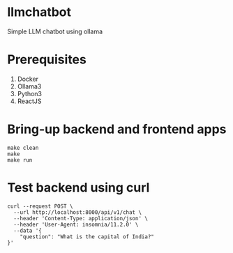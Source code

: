 # llmchatbot
Simple LLM chatbot using ollama

# Prerequisites
1. Docker
2. Ollama3
3. Python3
4. ReactJS

# Bring-up backend and frontend apps
```
make clean
make
make run
```

# Test backend using curl
```
curl --request POST \
  --url http://localhost:8000/api/v1/chat \
  --header 'Content-Type: application/json' \
  --header 'User-Agent: insomnia/11.2.0' \
  --data '{
	"question": "What is the capital of India?"
}'
```
